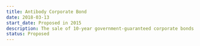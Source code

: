 ```yaml
---
title: Antibody Corporate Bond
date: 2018-03-13
start_date: Proposed in 2015
description: The sale of 10-year government-guaranteed corporate bonds (antibiotic corporate bonds or ACBs), repaid from the sale of patent-extension certificates (PECs), to create a fund for antibiotic R&D
status: Proposed
---
```

